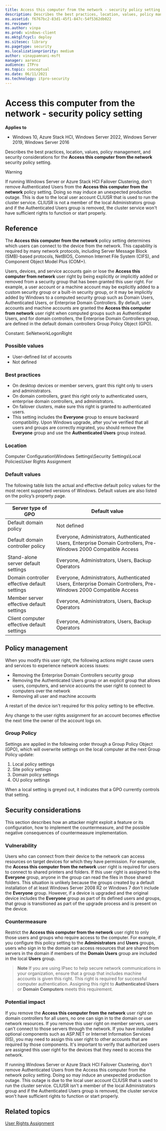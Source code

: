 ```yaml
---
title: Access this computer from the network - security policy setting (Windows 10)
description: Describes the best practices, location, values, policy management, and security considerations for the Access this computer from the network security policy setting.
ms.assetid: f6767bc2-83d1-45f1-847c-54f5362db022
ms.reviewer: 
ms.author: vinpa
ms.prod: windows-client
ms.mktglfcycl: deploy
ms.sitesec: library
ms.pagetype: security
ms.localizationpriority: medium
author: vinaypamnani-msft
manager: aaroncz
audience: ITPro
ms.topic: conceptual
ms.date: 06/11/2021
ms.technology: itpro-security
---
```


# Access this computer from the network - security policy setting

**Applies to**
-   Windows 10, Azure Stack HCI, Windows Server 2022, Windows Server 2019, Windows Server 2016

Describes the best practices, location, values, policy management, and security considerations for the **Access this computer from the network** security policy setting.

> [!WARNING]
> If running Windows Server or Azure Stack HCI Failover Clustering, don't remove Authenticated Users from the **Access this computer from the network** policy setting. Doing so may induce an unexpected production outage. This is due to the local user account CLIUSR that is used to run the cluster service. CLIUSR is not a member of the local Administrators group and if the Authenticated Users group is removed, the cluster service won't have sufficient rights to function or start properly.

## Reference

The **Access this computer from the network** policy setting determines which users can connect to the device from the network. This capability is required by many network protocols, including Server Message Block (SMB)-based protocols, NetBIOS, Common Internet File System (CIFS), and Component Object Model Plus (COM+).

Users, devices, and service accounts gain or lose the **Access this computer from network** user right by being explicitly or implicitly added or removed from a security group that has been granted this user right. For example, a user account or a machine account may be explicitly added to a custom security group or a built-in security group, or it may be implicitly added by Windows to a computed security group such as Domain Users, Authenticated Users, or Enterprise Domain Controllers.
By default, user accounts and machine accounts are granted the **Access this computer from network** user right when computed groups such as Authenticated Users, and for domain controllers, the Enterprise Domain Controllers group, are defined in the default domain controllers Group Policy Object (GPO).

Constant: SeNetworkLogonRight

### Possible values

-   User-defined list of accounts
-   Not defined

### Best practices

-   On desktop devices or member servers, grant this right only to users and administrators.
-   On domain controllers, grant this right only to authenticated users, enterprise domain controllers, and administrators.
-   On failover clusters, make sure this right is granted to authenticated users.
-   This setting includes the **Everyone** group to ensure backward compatibility. Upon Windows upgrade, after you've verified that all users and groups are correctly migrated, you should remove the **Everyone** group and use the **Authenticated Users** group instead.

### Location

Computer Configuration\\Windows Settings\\Security Settings\\Local Policies\\User Rights Assignment

### Default values

The following table lists the actual and effective default policy values for the most recent supported versions of Windows. Default values are also listed on the policy’s property page.

|Server type of GPO | Default value |
| - | - |
| Default domain policy | Not defined |
| Default domain controller policy | Everyone, Administrators, Authenticated Users, Enterprise Domain Controllers, Pre-Windows 2000 Compatible Access |
| Stand-alone server default settings |Everyone, Administrators, Users, Backup Operators |
| Domain controller effective default settings | Everyone, Administrators, Authenticated Users, Enterprise Domain Controllers, Pre-Windows 2000 Compatible Access |
| Member server effective default settings | Everyone, Administrators, Users, Backup Operators |
| Client computer effective default settings |Everyone, Administrators, Users, Backup Operators |
 
## Policy management

When you modify this user right, the following actions might cause users and services to experience network access issues:

-   Removing the Enterprise Domain Controllers security group
-   Removing the Authenticated Users group or an explicit group that allows users, computers, and service accounts the user right to connect to computers over the network
-   Removing all user and machine accounts

A restart of the device isn't required for this policy setting to be effective.

Any change to the user rights assignment for an account becomes effective the next time the owner of the account logs on.

### Group Policy

Settings are applied in the following order through a Group Policy Object (GPO), which will overwrite settings on the local computer at the next Group Policy update:

1.  Local policy settings
2.  Site policy settings
3.  Domain policy settings
4.  OU policy settings

When a local setting is greyed out, it indicates that a GPO currently controls that setting.

## Security considerations

This section describes how an attacker might exploit a feature or its configuration, how to implement the countermeasure, and the possible negative consequences of countermeasure implementation.

### Vulnerability

Users who can connect from their device to the network can access resources on target devices for which they have permission. For example, the **Access this computer from the network** user right is required for users to connect to shared printers and folders. If this user right is assigned to the **Everyone** group, anyone in the group can read the files in those shared folders. This situation is unlikely because the groups created by a default installation of at least Windows Server 2008 R2 or Windows 7 don't include the **Everyone** group. However, if a device is upgraded and the original device includes the **Everyone** group as part of its defined users and groups, that group is transitioned as part of the upgrade process and is present on the device.

### Countermeasure

Restrict the **Access this computer from the network** user right to only those users and groups who require access to the computer. For example, if you configure this policy setting to the **Administrators** and **Users** groups, users who sign in to the domain can access resources that are shared 
from servers in the domain if members of the **Domain Users** group are included in the local **Users** group.

> **Note**  If you are using IPsec to help secure network communications in your organization, ensure that a group that includes machine accounts is given this right. This right is required for successful computer authentication. Assigning this right to **Authenticated Users** or **Domain Computers** meets this requirement.
 
### Potential impact

If you remove the **Access this computer from the network** user right on domain controllers for all users, no one can sign in to the domain or use network resources. If you remove this user right on member servers, users can't connect to those servers through the network. If you have installed optional components such as ASP.NET or Internet Information Services (IIS), you may need to assign this user right to other accounts that are required by those components. It's important to verify that authorized users are assigned this user right for the devices that they need to access the network.

If running Windows Server or Azure Stack HCI Failover Clustering, don't remove Authenticated Users from the Access this computer from the network policy setting. Doing so may induce an unexpected production outage. This outage is due to the local user account CLIUSR that is used to run the cluster service. CLIUSR isn't a member of the local Administrators group and if the Authenticated Users group is removed, the cluster service won't have sufficient rights to function or start properly.

## Related topics
[User Rights Assignment](user-rights-assignment.md)
 
 
